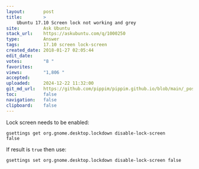 ```yaml
---
layout:       post
title:        >
    Ubuntu 17.10 Screen lock not working and grey
site:         Ask Ubuntu
stack_url:    https://askubuntu.com/q/1000250
type:         Answer
tags:         17.10 screen lock-screen
created_date: 2018-01-27 02:05:44
edit_date:    
votes:        "8 "
favorites:    
views:        "1,806 "
accepted:     
uploaded:     2024-12-22 11:32:00
git_md_url:   https://github.com/pippim/pippim.github.io/blob/main/_posts/2018/2018-01-27-Ubuntu-17.10-Screen-lock-not-working-and-grey.md
toc:          false
navigation:   false
clipboard:    false
---
```


Lock screen needs to be enabled:

``` 
gsettings get org.gnome.desktop.lockdown disable-lock-screen
false
```

If result is `true` then use:

``` 
gsettings set org.gnome.desktop.lockdown disable-lock-screen false
```
